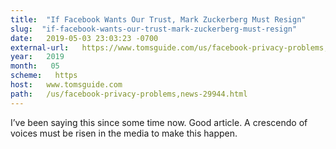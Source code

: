 ```yaml
---
title:  "If Facebook Wants Our Trust, Mark Zuckerberg Must Resign" 
slug:  "if-facebook-wants-our-trust-mark-zuckerberg-must-resign" 
date:   2019-05-03 23:03:23 -0700 
external-url:   https://www.tomsguide.com/us/facebook-privacy-problems,news-29944.html 
year:   2019 
month:   05 
scheme:   https 
host:   www.tomsguide.com 
path:   /us/facebook-privacy-problems,news-29944.html 
---
```


I’ve been saying this since some time now. Good article. A crescendo of voices must be risen in the media to make this happen. 